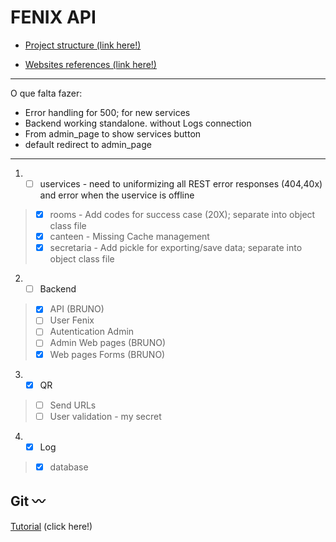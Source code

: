 
# FENIX API
- [Project structure (link here!)](https://github.com/bmalbusca/ASIT/blob/master/API_project/README.md)

- [Websites references (link here!)](https://github.com/bmalbusca/ASIT/blob/master/API_project/src/README.md)
_______

O que falta fazer:

- Error handling for 500; for new services
- Backend working standalone. without Logs connection
- From admin_page to show services button 
- default redirect to admin_page 

___________
1. - [ ] uservices  - need to  uniformizing all REST error responses  (404,40x) and error when the uservice is offline 
> 
> - [X] rooms - Add codes for success case (20X); separate into object class file
> - [X] canteen - Missing Cache management 
> - [X] secretaria - Add pickle for exporting/save data; separate into object class file




2. - [ ] Backend
>
> - [x] API (BRUNO)
> - [ ] User Fenix 
> - [ ] Autentication Admin 
> - [ ] Admin Web pages (BRUNO)
> - [X] Web pages Forms (BRUNO)


3. - [x] QR
>
> - [ ] Send URLs
> - [ ] User validation - my secret


4. - [X] Log
>
> - [X] database 

      





Git    :wavy_dash:
-------------

 [Tutorial](https://github.com/bmalbusca/git_getting_started) (click here!)
